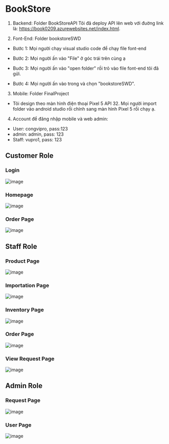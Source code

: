 # BookStore
1. Backend: Folder BookStoreAPI Tôi đã deploy API lên web với đuờng link là:
https://book0209.azurewebsites.net/index.html.

2. Font-End: Folder bookstoreSWD
   
  - Bước 1: Mọi người chạy visual studio code để chạy file font-end

- Bước 2: Mọi người ấn vào "File" ở góc trái trên cùng ạ

 - Buớc 3: Mọi người ấn vào "open folder" rồi trỏ vào file font-end tôi đã gửi.

 - Bước 4: Mọi người ấn vào trong và chọn "bookstoreSWD".

3. Mobile: Folder FinalProject
- Tôi design theo màn hình điện thoại Pixel 5 API 32. Mọi người import folder vào android studio rồi chỉnh sang màn hình Pixel 5 rồi chạy ạ.

4. Account để đăng nhập mobile và web admin:
+ User: congvipro, pass:123
+ admin: admin, pass: 123
+ Staff: vupro1, pass: 123

## Customer Role
### Login
![image](https://github.com/John0209/BookStoreWeb_SWD_Semester7/assets/113121915/e90adc87-a09c-4f50-a7a1-203a51975bcf)
### Homepage
![image](https://github.com/John0209/BookStoreWeb_SWD_Semester7/assets/113121915/ddde8013-4963-41bc-873f-8ea63bd43745)
### Order Page
![image](https://github.com/John0209/BookStoreWeb_SWD_Semester7/assets/113121915/9299e5f5-6312-42c3-8bba-3092ca48e425)

## Staff Role
### Product Page
![image](https://github.com/John0209/BookStoreWeb_SWD_Semester7/assets/113121915/24f00ff3-68ad-4c09-94fe-c8871768327f)
### Importation Page
![image](https://github.com/John0209/BookStoreWeb_SWD_Semester7/assets/113121915/f2b3b8a1-f381-4731-9374-4b2ad8ba71a2)
### Inventory Page
![image](https://github.com/John0209/BookStoreWeb_SWD_Semester7/assets/113121915/620ec2aa-eaf5-41f5-9568-c7f9136c3bff)
### Order Page
![image](https://github.com/John0209/BookStoreWeb_SWD_Semester7/assets/113121915/2c22ff9a-351f-4db9-a95c-feaec1b08111)
### View Request Page
![image](https://github.com/John0209/BookStoreWeb_SWD_Semester7/assets/113121915/1a155436-367f-4af5-92a4-4d13170e024f)

## Admin Role
### Request Page
![image](https://github.com/John0209/BookStoreWeb_SWD_Semester7/assets/113121915/4fc2e1e6-20dd-41da-8e34-6ba9d82be4a0)
### User Page
![image](https://github.com/John0209/BookStoreWeb_SWD_Semester7/assets/113121915/174d6dd3-ac25-4a44-aea5-8b2c01049080)










